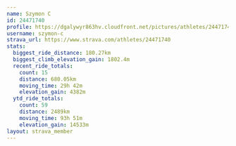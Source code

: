 ```yaml
---
name: Szymon C
id: 24471740
profile: https://dgalywyr863hv.cloudfront.net/pictures/athletes/24471740/7213253/3/large.jpg
username: szymon-c
strava_url: https://www.strava.com/athletes/24471740
stats:
  biggest_ride_distance: 180.27km
  biggest_climb_elevation_gain: 1802.4m
  recent_ride_totals:
    count: 15
    distance: 680.05km
    moving_time: 29h 42m
    elevation_gain: 4382m
  ytd_ride_totals:
    count: 59
    distance: 2489km
    moving_time: 93h 51m
    elevation_gain: 14533m
layout: strava_member
--- 
```

